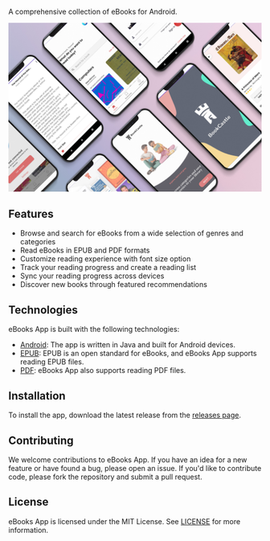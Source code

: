
A comprehensive collection of eBooks for Android.

![BookCastle App Screenshot](/banner.jpg)

## Features

- Browse and search for eBooks from a wide selection of genres and categories
- Read eBooks in EPUB and PDF formats
- Customize reading experience with font size option
- Track your reading progress and create a reading list
- Sync your reading progress across devices
- Discover new books through featured recommendations

## Technologies

eBooks App is built with the following technologies:

- [Android](https://developer.android.com/): The app is written in Java and built for Android devices.
- [EPUB](https://www.idpf.org/epub): EPUB is an open standard for eBooks, and eBooks App supports reading EPUB files.
- [PDF](https://www.adobe.com/products/pdf.html): eBooks App also supports reading PDF files.

## Installation

To install the app, download the latest release from the [releases page](https://github.com/mourabitiy/BookCastle-Android-APP/releases).

## Contributing

We welcome contributions to eBooks App. If you have an idea for a new feature or have found a bug, please open an issue. If you'd like to contribute code, please fork the repository and submit a pull request.

## License

eBooks App is licensed under the MIT License. See [LICENSE](LICENSE) for more information.
